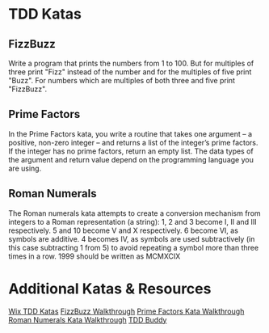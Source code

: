# TDD Katas

## FizzBuzz
Write a program that prints the numbers from 1 to 100. But for multiples of three print "Fizz" instead of the number and for the multiples of five print "Buzz". For numbers which are multiples of both three and five print "FizzBuzz".

## Prime Factors
In the Prime Factors kata, you write a routine that takes one argument – a positive, non-zero
integer – and returns a list of the integer’s prime factors. If the integer has no prime factors, return
an empty list. The data types of the argument and return value depend on the programming
language you are using. 

## Roman Numerals
The Roman numerals kata attempts to create a conversion mechanism from integers to a Roman representation (a string):
1, 2 and 3 become I, II and III respectively.
5 and 10 become V and X respectively.
6 become VI, as symbols are additive.
4 becomes IV, as symbols are used subtractively (in this case subtracting 1 from 5) to avoid repeating a symbol more than three times in a row.
1999 should be written as MCMXCIX

# Additional Katas & Resources

[Wix TDD Katas](https://github.com/wix/tdd-katas)
[FizzBuzz Walkthrough](https://learnitmyway.com/tdd-example/)
[Prime Factors Kata Walkthrough](https://www.youtube.com/watch?v=qvi8iBSmH5A&ab_channel=DominikMarczuk)
[Roman Numerals Kata Walkthrough](https://www.youtube.com/watch?v=hRIU7463Ifo&ab_channel=DominikMarczuk)
[TDD Buddy](http://www.tddbuddy.com/)